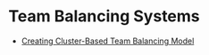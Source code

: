 # Team Balancing Systems

* [Creating Cluster-Based Team Balancing Model](TeamBalancingSystems/CreatingClusterBasedTeamBalancingModel.md)
